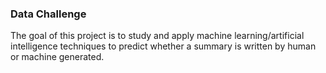 ### Data Challenge


The goal of this project is to study and apply machine learning/artificial intelligence techniques to predict whether a summary is written by human or machine generated.
